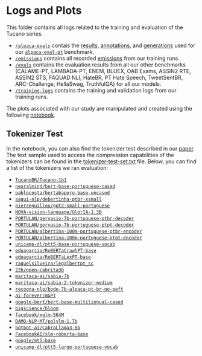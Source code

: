 # Logs and Plots

This folder contains all logs related to the training and evaluation of the Tucano series.

- [`/alpaca-evals`](./alpaca-evals) contais the [results](./alpaca-evals/leaderboard.csv), [annotations](./alpaca-evals/annotations-Tucano-2b4-Instruct.json), and [generations](./alpaca-evals/output-Tucano-2b4-Instruct.json) used for our [`alpaca-eval-pt`](https://huggingface.co/datasets/TucanoBR/alpaca-eval-pt) benchmark.
- [`/emissions`](./emissions) contains all recorded [emissions](./emissions/emissions-xl.csv) from our training runs.
- [`/evals`](./evals) contains the evaluation results from all our other benchmarks (CALAME-PT, LAMBADA-PT, ENEM, BLUEX, OAB Exams, ASSIN2 RTE, ASSIN2 STS, FAQUAD NLI, HateBR, PT Hate Speech, TweetSentBR, ARC-Challenge, HellaSwag, TruthfulQA) for all our models.
- [`/training-logs`](./training-logs) contains the training and validation logs from our training runs.

The plots associated with our study are manipulated and created using the following [notebook](./logs-and-plots.ipynb).

## Tokenizer Test

In the notebook, you can also find the tokenizer test described in our [paper](https://arxiv.org/abs/2411.07854). The text sample used to access the compression capabilities of the tokenizers can be found in the [tokenizer-test-set.txt](./evals/tokenizer-test-set.txt) file. Below, you can find a list of the tokenizers we ran evaluation:

- [`TucanoBR/Tucano-1b1`](https://huggingface.co/TucanoBR/Tucano-1b1)
- [`neuralmind/bert-base-portuguese-cased`](https://huggingface.co/neuralmind/bert-base-portuguese-cased)
- [`pablocosta/bertabaporu-base-uncased`](https://huggingface.co/pablocosta/bertabaporu-base-uncased)
- [`sagui-nlp/debertinha-ptbr-xsmall`](https://huggingface.co/sagui-nlp/debertinha-ptbr-xsmall)
- [`pierreguillou/gpt2-small-portuguese`](https://huggingface.co/pierreguillou/gpt2-small-portuguese)
- [`NOVA-vision-language/GlorIA-1.3B`](https://huggingface.co/NOVA-vision-language/GlorIA-1.3B)
- [`PORTULAN/gervasio-7b-portuguese-ptbr-decoder`](https://huggingface.co/PORTULAN/gervasio-7b-portuguese-ptbr-decoder)
- [`PORTULAN/gervasio-7b-portuguese-ptpt-decoder`](https://huggingface.co/PORTULAN/gervasio-7b-portuguese-ptpt-decoder)
- [`PORTULAN/albertina-100m-portuguese-ptbr-encoder`](https://huggingface.co/PORTULAN/albertina-100m-portuguese-ptbr-encoder)
- [`PORTULAN/albertina-100m-portuguese-ptpt-encoder`](https://huggingface.co/PORTULAN/albertina-100m-portuguese-ptpt-encoder)
- [`unicamp-dl/ptt5-base-portuguese-vocab`](https://huggingface.co/unicamp-dl/ptt5-base-portuguese-vocab)
- [`eduagarcia/RoBERTaCrawlPT-base`](https://huggingface.co/eduagarcia/RoBERTaCrawlPT-base)
- [`eduagarcia/RoBERTaLexPT-base`](https://huggingface.co/eduagarcia/RoBERTaLexPT-base)
- [`raquelsilveira/legalbertpt_sc`](https://huggingface.co/raquelsilveira/legalbertpt_sc)
- [`22h/open-cabrita3b`](https://huggingface.co/22h/open-cabrita3b)
- [`maritaca-ai/sabia-7b`](https://huggingface.co/maritaca-ai/sabia-7b)
- [`maritaca-ai/sabia-2-tokenizer-medium`](https://huggingface.co/maritaca-ai/sabia-2-tokenizer-medium)
- [`recogna-nlp/bode-7b-alpaca-pt-br-no-peft`](https://huggingface.co/recogna-nlp/bode-7b-alpaca-pt-br-no-peft)
- [`ai-forever/mGPT`](https://huggingface.co/ai-forever/mGPT)
- [`google-bert/bert-base-multilingual-cased`](https://huggingface.co/google-bert/bert-base-multilingual-cased)
- [`bigscience/bloom`](https://huggingface.co/bigscience/bloom)
- [`facebook/xglm-564M`](https://huggingface.co/facebook/xglm-564M)
- [`DAMO-NLP-MT/polylm-1.7b`](https://huggingface.co/DAMO-NLP-MT/polylm-1.7b)
- [`botbot-ai/CabraLlama3-8b`](https://huggingface.co/botbot-ai/CabraLlama3-8b)
- [`FacebookAI/xlm-roberta-base`](https://huggingface.co/FacebookAI/xlm-roberta-base)
- [`google/mt5-base`](https://huggingface.co/google/mt5-base)
- [`unicamp-dl/ptt5-large-portuguese-vocab`](https://huggingface.co/unicamp-dl/ptt5-large-portuguese-vocab)
